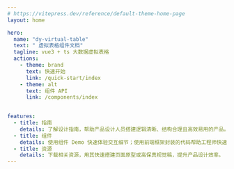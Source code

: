 ```yaml
---
# https://vitepress.dev/reference/default-theme-home-page
layout: home

hero:
  name: "dy-virtual-table"
  text: " 虚拟表格组件文档"
  tagline: vue3 + ts 大数据虚拟表格
  actions:
    - theme: brand
      text: 快速开始
      link: /quick-start/index
    - theme: alt
      text: 组件 API
      link: /components/index
      

features:
  - title: 指南
    details: 了解设计指南，帮助产品设计人员搭建逻辑清晰、结构合理且高效易用的产品。
  - title: 组件
    details: 使用组件 Demo 快速体验交互细节；使用前端框架封装的代码帮助工程师快速开发。
  - title: 资源
    details: 下载相关资源，用其快速搭建页面原型或高保真视觉稿，提升产品设计效率。
---
```



<script setup>
import {
  VPTeamPage,
  VPTeamPageTitle,
  VPTeamMembers
} from 'vitepress/theme'

const members = [
  {
    avatar: 'https://avatars.githubusercontent.com/u/33626292',
    name: 'Clying Deng',
    title: 'Creator',
    links: [
      { icon: 'github', link: 'https://github.com/ClyingDeng' },
      { icon: {
          svg: `<svg width="36" height="28" viewBox="0 0 36 28" fill="none" xmlns="http://www.w3.org/2000/svg">
<path fill-rule="evenodd" clip-rule="evenodd" d="M17.5875 6.77268L21.8232 3.40505L17.5875 0.00748237L17.5837 0L13.3555 3.39757L17.5837 6.76894L17.5875 6.77268ZM17.5863 17.3955H17.59L28.5161 8.77432L25.5526 6.39453L17.59 12.6808H17.5863L17.5825 12.6845L9.61993 6.40201L6.66016 8.78181L17.5825 17.3992L17.5863 17.3955ZM17.5828 23.2891L17.5865 23.2854L32.2133 11.7456L35.1768 14.1254L28.5238 19.3752L17.5865 28L0.284376 14.3574L0 14.1291L2.95977 11.7531L17.5828 23.2891Z" fill="#1E80FF"/>
</svg>`
        },
        link: 'https://juejin.cn/user/2735240661441591/posts' },
    ]
  },
]
</script>

<VPTeamPage>
  <VPTeamPageTitle>
    <template #title>
      Our Creator
    </template>
    <template #lead>
      dy-virtual-table 虚拟表格组件开发者由下面成员构成：
    </template>
  </VPTeamPageTitle>
  <VPTeamMembers
    :members="members"
  />
</VPTeamPage>